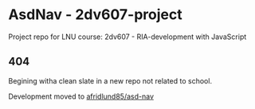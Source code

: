 # AsdNav - 2dv607-project

Project repo for LNU course: 2dv607 - RIA-development with JavaScript

## 404

Begining witha clean slate in a new repo not related to school.

Development moved to [afridlund85/asd-nav](https://github.com/afridlund85/asd-nav)